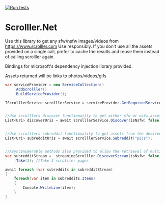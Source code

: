 [![Run tests](https://github.com/PereViader/Scrolller.Net/actions/workflows/RunTests.yml/badge.svg)](https://github.com/PereViader/Scrolller.Net/actions/workflows/RunTests.yml)

# Scrolller.Net

Use this library to get any sfw/nsfw images/videos from https://www.scrolller.com
Use responsibly. If you don't use all the assets provided on a single call, prefer to cache the results and reuse them instead of calling scrolller again.

Bindings for microsoft's dependency injection library provided.

Assets returned will be links to photos/videos/gifs


```csharp
var serviceProvider = new ServiceCollection()
    .AddScrolller()
    .BuildServiceProvider();

IScrolllerService scrolllerService = serviceProvider.GetRequiredService<IScrolllerService>();


//Use scrolllers discover functionality to get either sfw or nsfw assets
List<Uri> discoverUris = await scrolllerService.Discover(isNsfw: false);


//Use scrolllers subreddit functionality to get assets from the desired subreddit
List<Uri> subredditUris = await scrolllerService.Subreddit("pics"); 


//AsyncEnumerable methods also provided to allow the retrieval of multiple scrolller pages using an iterator to paginate the results internally
var subredditStream = _streamingScrolller.DiscoverStream(isNsfw: false)
    .Take(3); //Take 3 scrolller pages

await foreach (var subreddits in subredditStream)
{
    foreach(var item in subreddits.Items)
    {
        Console.WriteLine(item);
    }
}
```
